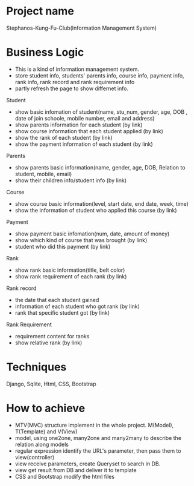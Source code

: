 # Project name
Stephanos-Kung-Fu-Club(Information Management System)

# Business Logic
- This is a kind of information management system.
- store student info, students' parents info, course info, payment info, rank info, rank record and rank requirement info
- partly refresh the page to show differnet info.

Student
 - show basic infomation of student(name, stu_num,  gender, age, DOB , date of join schoole, mobile number, email and address)
 - show parents information for each student (by link)
 - show course information that each student applied (by link)
 - show the rank of each student (by link)
 - show the payment information of each student (by link)

Parents
 - show parents basic information(name, gender, age, DOB, Relation to student, mobile, email)
 - show their children info/student info (by link)

Course
 - show course basic information(level, start date, end date, week, time) 
 - show the information of student who applied this course (by link)
 
Payment
 - show payment basic infomation(num, date, amount of money)
 - show which kind of course that was brought (by link)
 - student who did this payment (by link)
 
Rank
 - show rank basic information(title, belt color)
 - show rank requirement of each rank (by link)
 
Rank record
 - the date that each student gained
 - information of each student who got rank (by link)
 - rank that specific student got (by link)

Rank Requirement
 - requirement content for ranks
 - show relative rank (by link)


# Techniques
Django, Sqlite, Html, CSS, Bootstrap

# How to achieve
- MTV(MVC) structure implement in the whole project. M(Model), T(Template) and V(View)
- model, using one2one, many2one and many2many to describe the relation along models
- regular expression identify the URL's parameter, then pass them to view(controller)
- view receive parameters, create Queryset to search in DB.
- view get result from DB and deliver it to template
- CSS and Bootstrap modify the html files

